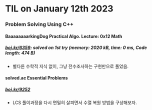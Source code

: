 # **TIL on January 12th 2023**
### Problem Solving Using C++
#### BaaaaaaaarkingDog Practical Algo. Lecture: 0x12 Math
##### [boj.kr/6359](../../../Problem%20Solving/boj/Math/6359-01-12-2023.cpp): solved on 1st try (memory: 2020 kB, time: 0 ms, Code length: 474 B)
* 별다른 수학적 지식 없이, 그냥 전수조사하는 구현만으로 풀었음.

#### solved.ac Essential Problems
##### [boj.kr/9252](../../../Problem%20Solving/boj/solvedac/9252-01-09-2023.cpp)
* LCS 풀이과정을 다시 면밀히 살피면서 수열 복원 방법을 구상해보자.